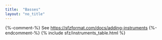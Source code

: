 ```yaml
---
title:  "Basses"
layout: "no_title"
---
```

{%-comment-%} See https://sfzformat.com/docs/adding-instruments {%-endcomment-%}
{% include sfz/instruments_table.html %}
